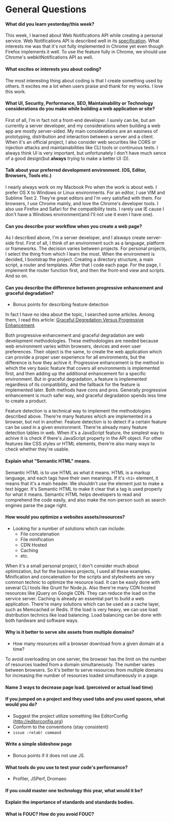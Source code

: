 # General Questions

#### What did you learn yesterday/this week?
This week, I learned about Web Notifications API while creating a personal service. Web Notifications API is described well in its [specification](http://www.w3.org/TR/notifications/). What interests me was that it's not fully implemented in Chrome yet even though Firefox implements it well. To use the feature fully in Chrome, we should use Chrome's webkitNotifications API as well.

#### What excites or interests you about coding?
The most interesting thing about coding is that I create something used by others. It excites me a lot when users praise and thank for my works. I love this work.

#### What UI, Security, Performance, SEO, Maintainability or Technology considerations do you make while building a web application or site?
First of all, I'm in fact not a front-end developer. I surely can be, but am currently a server developer, and my considerations when building a web app are mostly server-sided. My main considerations are an easiness of prototyping, distribution and interaction between a server and a client. When it's an official project, I also consider web securities like CORS or injection attacks and maintainabilities like CLI tools or continuous tests. I always think UI is very important, but unfortunately I don't have much sence of a good design(but **always** trying to make a better UI :D).

#### Talk about your preferred development environment. (OS, Editor, Browsers, Tools etc.)
I nearly always work on my Macbook Pro when the work is about web. I prefer OS X to Windows or Linux environments. For an editor, I use VIM and Sublime Text 2. They're great editors and I'm very satisfied with them. For browsers, I use Chrome mainly, and love the Chrome's developer tools. I also use Firefox and Safari for the compatibility tests. I rarely use IE cause I don't have a Windows environment(and I'll not use it even I have one).

#### Can you describe your workflow when you create a web page?
As I described above, I'm a server developer, and I alsways create server-side first. First of all, I think of an environment such as a language, platform or frameworks. The decision varies between projects. For personal projects, I select the thing from which I learn the most. When the environment is decided, I bootstrap the project. Creating a directory structure, a main script, a router and templates. After that I code each page. For the page, I implement the router function first, and then the front-end view and scripts. And so on.

#### Can you describe the difference between progressive enhancement and graceful degradation?
  * Bonus points for describing feature detection

In fact I have no idea about the topic, I searched some articles. Among them, I read this article: [Graceful Degredation Versus Progressive Enhancement](http://docs.webplatform.org/wiki/tutorials/Graceful_degredation_versus_progressive_enhancement).

Both progressive enhancement and graceful degradation are web development methodologies. These methodologies are needed because web environment varies within browsers, devices and even user preferences. Their object is the same, to create the web application which can provide a proper user experience for all environments, but the difference is how they achive it. Progressive enhancement is the method in which the very basic feature that covers all environments is implemented first, and then adding up the additional enhancement for a specific environment. But in graceful degradation, a feature is implemented regardless of its compatibility, and the fallback for the feature is implemented later. Both methods have cons and pros. Generally progressive enhancement is much safer way, and graceful degradation spends less time to create a product.

Feature detection is a technical way to implement the methodologies described above. There're many features which are implemented in a browser, but not in another. Feature detection is to detect if a certain feature can be used in a given environment. There're already many feature detection tables in web. When it's a JavaScript feature, the simplest way to achive it is check if there's JavaScript property in the API object. For other features like CSS styles or HTML elements, there're also many ways to check whether they're usable.

#### Explain what "Semantic HTML" means.
Semantic HTML is to use HTML as what it means. HTML is a markup language, and each tags have their own meanings. If it's `<h1>` element, it means that it's a main header. We shouldn't use the element just to make a text bigger. It's Semantic HTML to make it clear that a tag is used properly for what it means. Semantic HTML helps developers to read and comprehend the code easily, and also make the non-person such as search engines parse the page right.

#### How would you optimize a websites assets/resources?
  * Looking for a number of solutions which can include:
    * File concatenation
    * File minification
    * CDN Hosted
    * Caching
    * etc.

When it's a small personal project, I don't consider much about optimization, but for the business projects, I used all these examples. Minification and concatenation for the scripts and stylesheets are very common technic to optimize the resource load. It can be easily done with several CLI tools like Grunt for Node.js. Also there're many CDN hosted resources like jQuery on Google CDN. They can reduce the load on the service server. Caching is already an essential part to build a web application. There're many solutions which can be used as a cache layer, such as Memcached or Redis. If the load is very heavy, we can use load distribution technics like load balancing. Load balancing can be done with both hardware and software ways.

#### Why is it better to serve site assets from multiple domains?
  * How many resources will a browser download from a given domain at a time?

To avoid overloading on one server, the browser has the limit on the number of resources loaded from a domain simultaneously. The number varies between browsers. So it's better to serve resources from multiple domains for increasing the number of resources loaded simultaneously in a page.

#### Name 3 ways to decrease page load. (perceived or actual load time)

#### If you jumped on a project and they used tabs and you used spaces, what would you do?
  * Suggest the project utilize something like EditorConfig (http://editorconfig.org)
  * Conform to the conventions (stay consistent)
  * `issue :retab! command`

#### Write a simple slideshow page
  * Bonus points if it does not use JS.

#### What tools do you use to test your code's performance?
  * Profiler, JSPerf, Dromaeo

#### If you could master one technology this year, what would it be?

#### Explain the importance of standards and standards bodies.

#### What is FOUC? How do you avoid FOUC?
